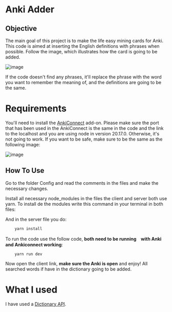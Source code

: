 # Anki Adder

## Objective

The main goal of this project is to make the life easy mining cards for Anki. This code is aimed at inserting the English definitions with phrases when possible. Follow the image, which illustrates how the card is going to be added.

![image](https://github.com/user-attachments/assets/e10af457-a1c9-4d5b-9b2d-a91bd28998ee)

If the code doesn't find any phrases, it'll replace the phrase with the word you want to remember the meaning of, and the definitions are going to be the same.

# Requirements

You'll need to install the [AnkiConnect](https://ankiweb.net/shared/info/2055492159) add-on. Please make sure the port that has been used in the AnkiConnect is the same in the code and the link to the localhost and you are using node in version 20.17.0. Otherwise, it's not going to work. If you want to be safe, make sure to be the same as the following image:

![image](https://github.com/user-attachments/assets/42cc058e-b777-49c3-8d36-e838b30efa88)

## How To Use

Go to the folder Config and read the comments in the files and make the necessary changes.

Install all necessary node_modules in the files the client and server both use yarn. To install de the modules write this command in your terminal in both files:

And in the server file you do:

```
    yarn install
```

To run the code use the follow code, **both need to be running　with Anki and Ankiconnect working**:

```
    yarn run dev
```

Now open the client link, **make sure the Anki is open** and enjoy! All searched words if have in the dictionary going to be added.

# What I used

I have used a [Dictionary API](https://dictionaryapi.dev/).
